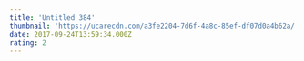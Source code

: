 ```yaml
---
title: 'Untitled 384'
thumbnail: 'https://ucarecdn.com/a3fe2204-7d6f-4a8c-85ef-df07d0a4b62a/'
date: 2017-09-24T13:59:34.000Z
rating: 2
---
```

